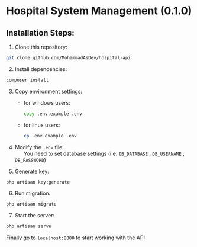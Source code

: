 # Hospital System Management (0.1.0)

## Installation Steps:

1. Clone this repository:
```bash
git clone github.com/MohammadAsDev/hospital-api
```
2. Install dependencies:
```bash
composer install
```

3. Copy environment settings:
    * for windows users:
      ```bat
      copy .env.example .env
      ```
    * for linux users:
      ```bash
      cp .env.example .env
      ```
4. Modify the `.env` file:\
&nbsp;&nbsp;&nbsp;&nbsp;&nbsp;&nbsp;You need to set database settings (i.e. `DB_DATABASE` , `DB_USERNAME` , `DB_PASSWORD`)

5. Generate key:
```bash
php artisan key:generate
```

6. Run migration:
```bash
php artisan migrate
```

7. Start the server:
```bash
php artisan serve
```

Finally go to `localhost:8000` to start working with the API
